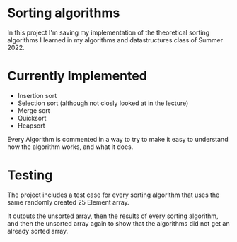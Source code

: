 # Sorting algorithms

In this project I'm saving my implementation of the theoretical sorting algorithms I learned in my algorithms and datastructures class of Summer 2022.

# Currently Implemented
- Insertion sort
- Selection sort (although not closly looked at in the lecture)
- Merge sort
- Quicksort
- Heapsort 

Every Algorithm is commented in a way to try to make it easy to understand how the algorithm works, and what it does.

# Testing
The project includes a test case for every sorting algorithm that uses the same randomly created 25 Element array.

It outputs the unsorted array, then the results of every sorting algorithm, and then the unsorted array again to show that the algorithms did not get an already sorted array.
